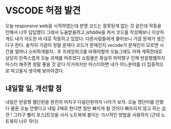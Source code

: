 # VSCODE 허점 발견

오늘 responsive web을 시작하였는데 분명 코드는 잘못된게 없는 것 같은데 작동을 안해서 너무 답답했다 그래서 도움받을려고 jsfiddle을 켜서 
코드를 작성해보니 이상하게도 내가 의도한 바 대로 작동하고 있었다. 다른사람들에게 물어보니 가끔 문제가 생긴다구 한다. 솔직히 가끔이 정말 문제다
코드가 문제인지 vscode가 문제인지 모르면 시간을 얼마나 소비하게될지.. 후 프레임워크를 바꿔야할까 오늘그래도 어제 계획한대로 상당히 만족스럽게
오늘 과제를 마추었다 쇼핑몰은 확실히 파악했구 인제 반응형웹까지 마스터 해주면 정말 좋을 것 같다 이거까지만 마스터하면 내가 어느분야를 더 집중적으로 파고들지 생각해 보아야겠다.

## 내일할 일, 개선할 점

내일은 반응형 웹단원을 완전히 마치구 다음단원까지 나아가 보자. 오늘 영단어를 안했다 물론 오늘 안했다고 내일 2배로 한다면 힘만 빠지게 될 것이다 
빠뜨리지 않고 하는 습관 ! 그리구 빨리 포스]트잇을 사서 노트북에 붙이는 가시적인 방법을 사용하자 (근데 노트북이 너무 작다)
